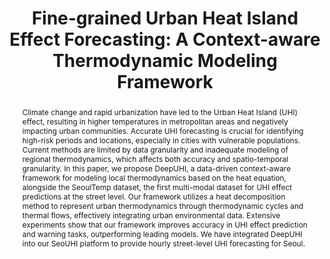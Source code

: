 ---
title: "Fine-grained Urban Heat Island Effect Forecasting: A Context-aware Thermodynamic Modeling Framework"
authors:
  - Anonymous Authors
pub: "Under review"
pub_date: "2025"
selected: true
categories: ["Urban Computing", "Spatio-temporal", "Graph Learning"]
cover: "/images/deepuhi.png"
abstract: "Climate change and rapid urbanization have led to the Urban Heat Island (UHI) effect, resulting in higher temperatures in metropolitan areas and negatively impacting urban communities. Accurate UHI forecasting is crucial for identifying high-risk periods and locations, especially in cities with vulnerable populations. Current methods are limited by data granularity and inadequate modeling of regional thermodynamics, which affects both accuracy and spatio-temporal granularity. In this paper, we propose DeepUHI, a data-driven context-aware framework for modeling local thermodynamics based on the heat equation, alongside the SeoulTemp dataset, the first multi-modal dataset for UHI effect predictions at the street level. Our framework utilizes a heat decomposition method to represent urban thermodynamics through thermodynamic cycles and thermal flows, effectively integrating urban environmental data. Extensive experiments show that our framework improves accuracy in UHI effect prediction and warning tasks, outperforming leading models. We have integrated DeepUHI into our SeoUHI platform to provide hourly street-level UHI forecasting for Seoul."
links:
  Paper:
    url: "#"
    target: "_blank"
  Code:
    url: "https://anonymous.4open.science/r/DeepUHI-2F67/"
    target: "_blank"
---